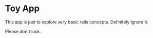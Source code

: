 # Toy App

This app is just to explore very basic rails concepts. Definitely ignore it.

Please don't look.
